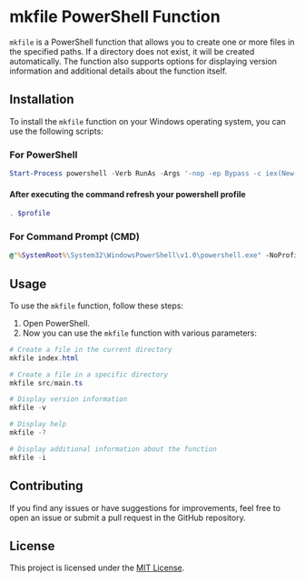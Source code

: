 # mkfile PowerShell Function

`mkfile` is a PowerShell function that allows you to create one or more files in the specified paths. If a directory does not exist, it will be created automatically. The function also supports options for displaying version information and additional details about the function itself.

## Installation

To install the `mkfile` function on your Windows operating system, you can use  the following scripts:

### For PowerShell

```powershell
Start-Process powershell -Verb RunAs -Args '-nop -ep Bypass -c iex(New-Object Net.WebClient).DownloadString("https://raw.githubusercontent.com/thecodermehedi/mkfile-powershell/main/mkfile.ps1");ac$p"`n.$PSScriptRoot\mkfile.ps1"'
```

#### After executing the command refresh your powershell profile

```powershell
. $profile
```

### For Command Prompt (CMD)

```cmd
@"%SystemRoot%\System32\WindowsPowerShell\v1.0\powershell.exe" -NoProfile -ExecutionPolicy Bypass -Command "[System.Net.ServicePointManager]::SecurityProtocol = [System.Net.ServicePointManager]::SecurityProtocol -bor 3072; Start-Process PowerShell -Verb RunAs -ArgumentList '-NoProfile -ExecutionPolicy Bypass -Command ""iex ((New-Object System.Net.WebClient).DownloadString(''https://raw.githubusercontent.com/thecodermehedi/mkfile-powershell/main/mkfile.ps1'')); Add-Content -Path $PROFILE -Value "`n. $env:USERPROFILE\Documents\WindowsPowerShell\mkfile.ps1""'"
```

## Usage

To use the `mkfile` function, follow these steps:

1. Open PowerShell.
2. Now you can use the `mkfile` function with various parameters:

```powershell
# Create a file in the current directory
mkfile index.html

# Create a file in a specific directory
mkfile src/main.ts

# Display version information
mkfile -v

# Display help
mkfile -?

# Display additional information about the function
mkfile -i
```

## Contributing

If you find any issues or have suggestions for improvements, feel free to open an issue or submit a pull request in the GitHub repository.

## License

This project is licensed under the [MIT License](LICENSE).
